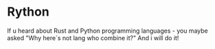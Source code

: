 # Rython
If u heard about Rust and Python programming languages - you maybe asked "Why here`s not lang who combine it?" And i will do it!
